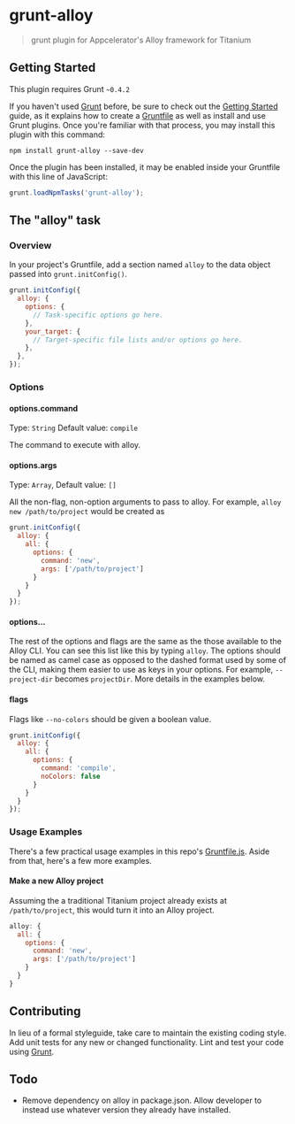 # grunt-alloy

> grunt plugin for Appcelerator's Alloy framework for Titanium

## Getting Started
This plugin requires Grunt `~0.4.2`

If you haven't used [Grunt](http://gruntjs.com/) before, be sure to check out the [Getting Started](http://gruntjs.com/getting-started) guide, as it explains how to create a [Gruntfile](http://gruntjs.com/sample-gruntfile) as well as install and use Grunt plugins. Once you're familiar with that process, you may install this plugin with this command:

```shell
npm install grunt-alloy --save-dev
```

Once the plugin has been installed, it may be enabled inside your Gruntfile with this line of JavaScript:

```js
grunt.loadNpmTasks('grunt-alloy');
```

## The "alloy" task

### Overview
In your project's Gruntfile, add a section named `alloy` to the data object passed into `grunt.initConfig()`.

```js
grunt.initConfig({
  alloy: {
    options: {
      // Task-specific options go here.
    },
    your_target: {
      // Target-specific file lists and/or options go here.
    },
  },
});
```

### Options

#### options.command
Type: `String`
Default value: `compile`

The command to execute with alloy.

#### options.args
Type: `Array`,
Default value: `[]`

All the non-flag, non-option arguments to pass to alloy. For example, `alloy new /path/to/project` would be created as

```javascript
grunt.initConfig({
  alloy: {
    all: {
      options: {
        command: 'new',
        args: ['/path/to/project']
      }
    }
  }
});
```

#### options...

The rest of the options and flags are the same as the those available to the Alloy CLI. You can see this list like this by typing `alloy`. The options should be named as camel case as opposed to the dashed format used by some of the CLI, making them easier to use as keys in your options. For example, `--project-dir` becomes `projectDir`. More details in the examples below.

#### flags

Flags like `--no-colors` should be given a boolean value.

```js
grunt.initConfig({
  alloy: {
    all: {
      options: {
        command: 'compile',
        noColors: false
      }
    }
  }
});
```

### Usage Examples

There's a few practical usage examples in this repo's [Gruntfile.js](Gruntfile.js). Aside from that, here's a few more examples.

#### Make a new Alloy project

Assuming the a traditional Titanium project already exists at `/path/to/project`, this would turn it into an Alloy project.

```javascript
alloy: {
  all: {
    options: {
      command: 'new',
      args: ['/path/to/project']
    }
  }
}
```

## Contributing
In lieu of a formal styleguide, take care to maintain the existing coding style. Add unit tests for any new or changed functionality. Lint and test your code using [Grunt](http://gruntjs.com/).

## Todo

* Remove dependency on alloy in package.json. Allow developer to instead use whatever version they already have installed.
